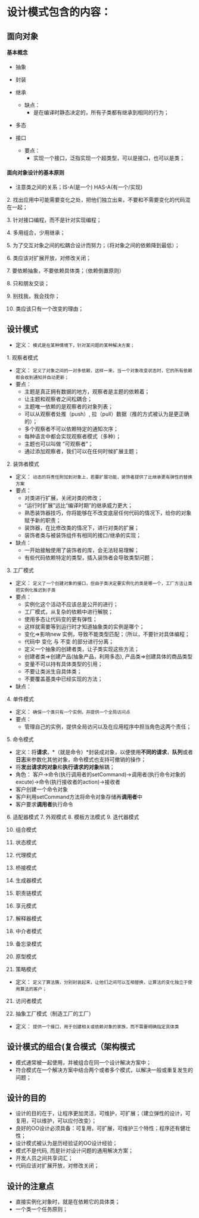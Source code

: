 # 设计模式包含的内容：

## 面向对象

#### 基本概念

* 抽象
* 封装
* 继承
  + 缺点：
    - 是在编译时静态决定的，所有子类都有继承到相同的行为；

* 多态
* 接口
  + 要点：
    - 实现一个接口，泛指实现一个超类型，可以是接口，也可以是类；

#### 面向对象设计的基本原则

* 注意类之间的关系；IS-A(是一个) HAS-A(有一个/实现)

2\. 找出应用中可能需要变化之处，把他们独立出来，不要和不需要变化的代码混在一起；

3\. 针对接口编程，而不是针对实现编程；

4\. 多用组合，少用继承；

5\. 为了交互对象之间的松耦合设计而努力；（将对象之间的依赖降到最低）；

6\. 类应该对扩展开放，对修改关闭；

7\. 要依赖抽象，不要依赖具体类；（依赖倒置原则）

8\. 只和朋友交谈；

9\. 别找我，我会找你；

10. 类应该只有一个改变的理由；

## 设计模式
* 定义： `模式是在某种情境下，针对某问题的某种解决方案；`

1\. 观察者模式

* 定义： `定义了对象之间的一对多依赖，这样一来，当一个对象改变状态时，它的所有依赖都会收到通知并自动更新；` 
* 要点：
  + 主题是真正拥有数据的地方，观察者是主题的依赖着；
  + 让主题和观察者之间松耦合；
  + 主题唯一依赖的是观察者的对象列表；
  + 可以从观察者处推（push）, 拉（pull）数据（推的方式被认为是更正确的）；
  + 多个观察者不可以依赖特定的通知次序；
  + 每种语言中都会实现观察者模式（多种）；
  + 主题也可以叫做 “可观察者”；
  + 通过添加观察者，我们可以在任何时候扩展主题；

2\. 装饰者模式

* 定义： `动态的将责任附加到对象上，若要扩展功能，装饰者提供了比继承更有弹性的替换方案` 
* 要点：
  + 对类进行扩展，关闭对类的修改；
  + “运行时扩展”远比“编译时期”的继承威力更大；
  + 熟悉装饰器技巧，你将能够在不改变底层任何代码的情况下，给你的对象赋予新的职责；
  + 装饰器，在比修改类的情况下，进行对类的扩展；
  + 装饰者类与被装饰组件有相同的接口/继承的实现；
* 缺点：
  + 一开始接触使用了装饰者的库，会无法轻易理解；
  + 有些代码依赖特定的类型，插入装饰者会导致类型问题；

3\. 工厂模式

* 定义： `定义了一个创建对象的接口，但由子类决定要实例化的类是哪一个，工厂方法让类把实例化推迟到子类` 
* 要点：
  + 实例化这个活动不应该总是公开的进行；
  + 工厂模式，从复杂的依赖中进行解脱；
  + 使用多态让代码变的更有弹性；
  + 这样就需要等到运行时才知道抽象类的实例是哪个；
  + 变化=>影响new 实例，导致不能类型匹配；（所以，不要针对具体编程；
  + 代码中 变化 与 不变 的部分进行分离；
  + 定义一个抽象的创建者类，让子类实现这些方法；
  + 创建者类=>创建产品(抽象产品，利用多态), 产品类=>创建具体的商品类型
  + 变量不可以持有具体类型的引用；
  + 不要让类派生自具体类；
  + 不要覆盖基类中已经实现的方法；
* 缺点：

4\. 单件模式

* 定义： `确保一个类只有一个实例，并提供一个全局访问点` 
* 要点：
  + 管理自己的实例，提供全局访问以及在应用程序中担当角色这两个责任；

5\. 命令模式

* 定义：将**请求**，*（就是命令）*封装成对象，以便使用**不同的请求**，**队列**或者**日志**来参数化其他对象，命令模式也支持可撤销的操作；
* 将**发出请求的对象**和**执行请求的对象**解耦；
* 角色： 客户->命令(执行调用者的setCommand)->调用者(执行命令对象的excute)->命令(执行接收者的action)->接收者
* 客户创建一个命令对象
* 客户利用setCommand方法将命令对象存储再**调用者**中
* 客户要求**调用者**执行命令

6\. 适配器模式
7\. 外观模式
8\. 模板方法模式
9\. 迭代器模式

10. 组合模式
11. 状态模式
12. 代理模式
13. 桥接模式
14. 生成器模式
15. 职责链模式
16. 享元模式
17. 解释器模式
18. 中介者模式
19. 备忘录模式
20. 原型模式

21. 策略模式
* 定义： `定义了算法簇，分别封装起来，让他们之间可以互相替换，让算法的变化独立于使用算法的客户；` 

21. 访问者模式

22. 抽象工厂模式（制造工厂的工厂）
* 定义： `提供一个接口，用于创建相关或依赖对象的家族，而不需要明确指定具体类` 

## 设计模式的组合(复合模式（架构模式

* 模式通常被一起使用，并被组合在同一个设计解决方案中；
* 符合模式在一个解决方案中结合两个或者多个模式，以解决一般或重复发生的问题；

## 设计的目的

* 设计的目的在于，让程序更加灵活，可维护，可扩展；（建立弹性的设计，可复用，可以维护，可以应付改变）；
* 良好的OO设计必须具备：可复用，可扩展，可维护三个特性；程序还有健壮性；
* 设计模式被认为是历经验证的OO设计经验；
* 模式不是代码, 而是针对设计问题的通用解决方案；
* 开发人员之间共享词汇；
* 代码应该对扩展开放，对修改关闭；

## 设计的注意点

* 直接实例化对象时，就是在依赖它的具体类；
* 一个类一个任务原则；
